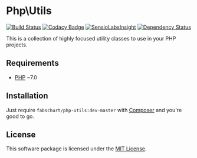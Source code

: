 # Php\Utils

[![Build Status](https://travis-ci.org/fabschurt/php-utils.svg?branch=master)](https://travis-ci.org/fabschurt/php-utils)
[![Codacy Badge](https://api.codacy.com/project/badge/Grade/cf262973bb4d4944bccee45942e656f3)](https://www.codacy.com/app/fabschurt/php-utils)
[![SensioLabsInsight](https://insight.sensiolabs.com/projects/6409cabb-d62b-4b17-b766-0c14eb3e1788/mini.png)](https://insight.sensiolabs.com/projects/6409cabb-d62b-4b17-b766-0c14eb3e1788)
[![Dependency Status](https://www.versioneye.com/user/projects/5759265a7757a00041b3b201/badge.svg?style=flat)](https://www.versioneye.com/user/projects/5759265a7757a00041b3b201)

This is a collection of highly focused utility classes to use in your PHP
projects.

## Requirements

* [PHP](https://secure.php.net/) ~7.0

## Installation

Just require `fabschurt/php-utils:dev-master` with [Composer](https://getcomposer.org/)
and you're good to go.

## License

This software package is licensed under the [MIT License](https://opensource.org/licenses/MIT).
